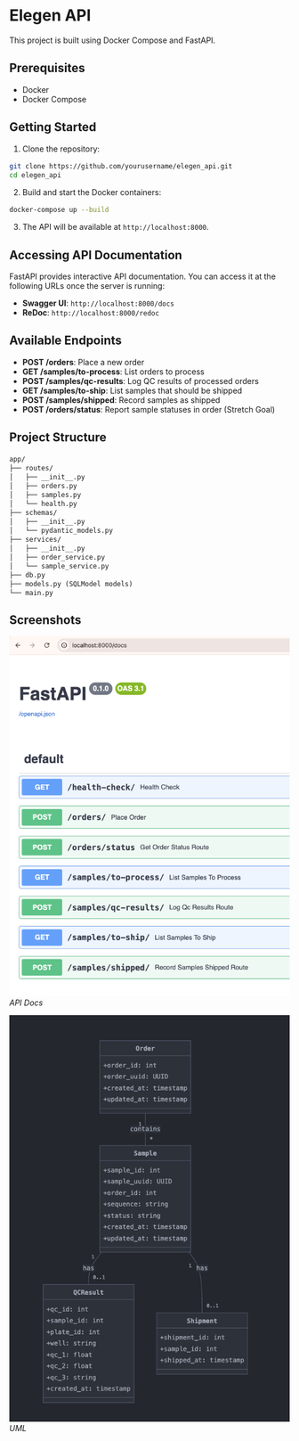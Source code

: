 # Elegen API

This project is built using Docker Compose and FastAPI.

## Prerequisites

- Docker
- Docker Compose

## Getting Started

1. Clone the repository:
  ```sh
  git clone https://github.com/yourusername/elegen_api.git
  cd elegen_api
  ```

2. Build and start the Docker containers:
  ```sh
  docker-compose up --build
  ```

3. The API will be available at `http://localhost:8000`.

## Accessing API Documentation

FastAPI provides interactive API documentation. You can access it at the following URLs once the server is running:

- **Swagger UI**: `http://localhost:8000/docs`
- **ReDoc**: `http://localhost:8000/redoc`

## Available Endpoints

- **POST /orders**: Place a new order
- **GET /samples/to-process**: List orders to process
- **POST /samples/qc-results**: Log QC results of processed orders
- **GET /samples/to-ship**: List samples that should be shipped
- **POST /samples/shipped**: Record samples as shipped
- **POST /orders/status**: Report sample statuses in order (Stretch Goal)

## Project Structure

```
app/
├── routes/
│   ├── __init__.py
│   ├── orders.py
│   ├── samples.py
│   └── health.py
├── schemas/
│   ├── __init__.py
│   └── pydantic_models.py
├── services/
│   ├── __init__.py
│   ├── order_service.py
│   └── sample_service.py
├── db.py
├── models.py (SQLModel models)
└── main.py
```

## Screenshots

![API](./screenshots/swagger.png)
*API Docs*

![UML](./screenshots/uml.png)
*UML*



